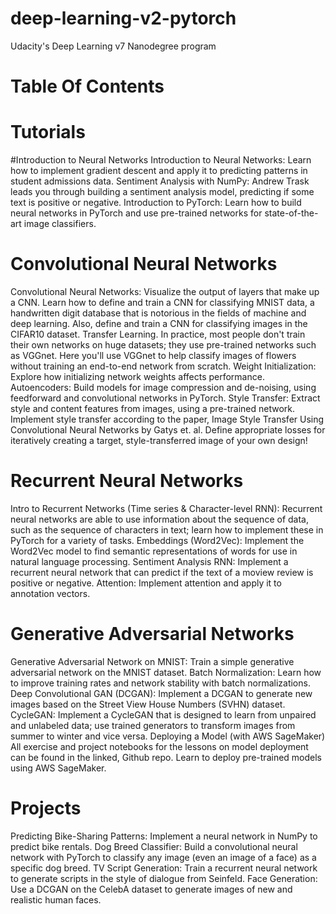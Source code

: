 # deep-learning-v2-pytorch
 Udacity's Deep Learning v7 Nanodegree program
 
# Table Of Contents
# Tutorials
#Introduction to Neural Networks
Introduction to Neural Networks: Learn how to implement gradient descent and apply it to predicting patterns in student admissions data.
Sentiment Analysis with NumPy: Andrew Trask leads you through building a sentiment analysis model, predicting if some text is positive or negative.
Introduction to PyTorch: Learn how to build neural networks in PyTorch and use pre-trained networks for state-of-the-art image classifiers.

# Convolutional Neural Networks
Convolutional Neural Networks: Visualize the output of layers that make up a CNN. Learn how to define and train a CNN for classifying MNIST data, a handwritten digit database that is notorious in the fields of machine and deep learning. Also, define and train a CNN for classifying images in the CIFAR10 dataset.
Transfer Learning. In practice, most people don't train their own networks on huge datasets; they use pre-trained networks such as VGGnet. Here you'll use VGGnet to help classify images of flowers without training an end-to-end network from scratch.
Weight Initialization: Explore how initializing network weights affects performance.
Autoencoders: Build models for image compression and de-noising, using feedforward and convolutional networks in PyTorch.
Style Transfer: Extract style and content features from images, using a pre-trained network. Implement style transfer according to the paper, Image Style Transfer Using Convolutional Neural Networks by Gatys et. al. Define appropriate losses for iteratively creating a target, style-transferred image of your own design!

# Recurrent Neural Networks
Intro to Recurrent Networks (Time series & Character-level RNN): Recurrent neural networks are able to use information about the sequence of data, such as the sequence of characters in text; learn how to implement these in PyTorch for a variety of tasks.
Embeddings (Word2Vec): Implement the Word2Vec model to find semantic representations of words for use in natural language processing.
Sentiment Analysis RNN: Implement a recurrent neural network that can predict if the text of a moview review is positive or negative.
Attention: Implement attention and apply it to annotation vectors.

# Generative Adversarial Networks
Generative Adversarial Network on MNIST: Train a simple generative adversarial network on the MNIST dataset.
Batch Normalization: Learn how to improve training rates and network stability with batch normalizations.
Deep Convolutional GAN (DCGAN): Implement a DCGAN to generate new images based on the Street View House Numbers (SVHN) dataset.
CycleGAN: Implement a CycleGAN that is designed to learn from unpaired and unlabeled data; use trained generators to transform images from summer to winter and vice versa.
Deploying a Model (with AWS SageMaker)
All exercise and project notebooks for the lessons on model deployment can be found in the linked, Github repo. Learn to deploy pre-trained models using AWS SageMaker.

# Projects
Predicting Bike-Sharing Patterns: Implement a neural network in NumPy to predict bike rentals.
Dog Breed Classifier: Build a convolutional neural network with PyTorch to classify any image (even an image of a face) as a specific dog breed.
TV Script Generation: Train a recurrent neural network to generate scripts in the style of dialogue from Seinfeld.
Face Generation: Use a DCGAN on the CelebA dataset to generate images of new and realistic human faces.
